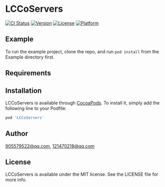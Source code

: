 # LCCoServers

[![CI Status](https://img.shields.io/travis/905579522@qq.com/LCCoServers.svg?style=flat)](https://travis-ci.org/905579522@qq.com/LCCoServers)
[![Version](https://img.shields.io/cocoapods/v/LCCoServers.svg?style=flat)](https://cocoapods.org/pods/LCCoServers)
[![License](https://img.shields.io/cocoapods/l/LCCoServers.svg?style=flat)](https://cocoapods.org/pods/LCCoServers)
[![Platform](https://img.shields.io/cocoapods/p/LCCoServers.svg?style=flat)](https://cocoapods.org/pods/LCCoServers)

## Example

To run the example project, clone the repo, and run `pod install` from the Example directory first.

## Requirements

## Installation

LCCoServers is available through [CocoaPods](https://cocoapods.org). To install
it, simply add the following line to your Podfile:

```ruby
pod 'LCCoServers'
```

## Author

905579522@qq.com, 121470218@qq.com

## License

LCCoServers is available under the MIT license. See the LICENSE file for more info.
